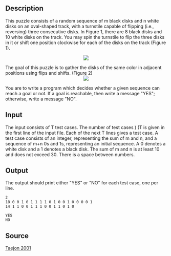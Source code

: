 <h2>Description</h2><p>This puzzle consists of a random sequence of m black disks and n white disks on an oval-shaped track, with a turnstile capable of flipping (i.e., reversing) three consecutive disks. In Figure 1, there are 8 black disks and 10 white disks on the track. You may spin the turnstile to flip the three disks in it or shift one position clockwise for each of  the disks on the track (Figure 1).  
</p><center><img src="images/1063/f1.gif"></center><p>
</p>The goal of  this puzzle  is  to gather  the disks of  the  same color  in adjacent positions using  flips and  shifts. (Figure 2) 
<center><img src="images/1063/f2.gif"></center><p>
</p>You  are  to write  a  program which  decides whether  a  given  sequence  can  reach  a  goal  or  not.  If  a  goal  is reachable, then write a message "YES"; otherwise, write a message "NO". <h2>Input</h2><p>The input consists of T  test cases. The number of test cases  ) (T  is given in the first line of the input file. Each of the next T  lines gives a test case. A test case consists of an integer, representing the sum of m and n, and a sequence of m+n  0s and 1s, representing an initial sequence. A 0 denotes a white disk and a 1 denotes a black disk. The sum of m and n is at least 10 and does not exceed  30. There is a space between numbers. </p><h2>Output</h2><p>The output should print  either "YES" or "NO" for each test case, one per line.  </p><pre><code class="language-input1">2 
18 0 0 1 0 1 1 1 1 0 1 0 0 1 0 0 0 0 1 
14 1 1 0 0 1 1 1 0 0 1 1 0 1 0 
</code></pre><pre><code class="language-output1">YES
NO</code></pre><h2>Source</h2><a href="searchproblem?field=source&amp;key=Taejon+2001">Taejon 2001</a>